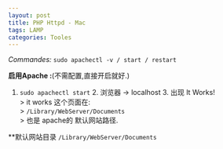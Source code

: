 ```yaml
---
layout: post
title: PHP Httpd - Mac  
tags: LAMP
categories: Tooles
---
```



*Commandes:*
`sudo apachectl -v / start / restart`

**启用Apache :**(不需配置,直接开启就好.)

1. `sudo apachectl start`
	2. 浏览器 → localhost
		3. 出现  It Works!   
			> it works 这个页面在:  
			> `/Library/WebServer/Documents`  
			> 也是 apache的 默认网站路径.

\*\*默认网站目录
`/Library/WebServer/Documents`